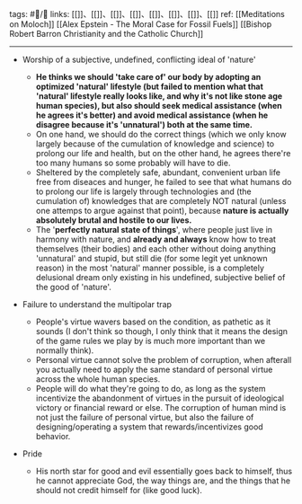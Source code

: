 tags: #📝️/🌱 
links: [[]]、[[]]、[[]]、[[]]、[[]]、[[]]、[[]]、[[]]
ref: 
[[Meditations on Moloch]]
[[Alex Epstein - The Moral Case for Fossil Fuels]]
[[Bishop Robert Barron Christianity and the Catholic Church]]

---
- Worship of a subjective, undefined, conflicting ideal of 'nature'
	- **He thinks we should 'take care of' our body by adopting an optimized 'natural' lifestyle (but failed to mention what that 'natural' lifestyle really looks like, and why it's not like stone age human species), but also should seek medical assistance (when he agrees it's better) and avoid medical assistance (when he disagree because it's 'unnatural') both at the same time.**
	- On one hand, we should do the correct things (which we only know largely because of the cumulation of knowledge and science) to prolong our life and health, but on the other hand, he agrees there're too many humans so some probably will have to die. 
	- Sheltered by the completely safe, abundant, convenient urban life free from diseaces and hunger, he failed to see that what humans do to prolong our life is largely through technologies  and (the cumulation of) knowledges that are completely NOT natural (unless one attemps to argue against that point), because **nature is actually absolutely brutal and hostile to our lives.**
	- The '**perfectly natural state of things**', where people just live in harmony with nature, and **already and always** know how to treat themselves (their bodies) and each other without doing anything 'unnatural' and stupid, but still die (for some legit yet unknown reason) in the most 'natural' manner possible, is a completely delusional dream only existing in his undefined, subjective belief of the good of 'nature'.

- Failure to understand the multipolar trap
	- People's virtue wavers based on the condition, as pathetic as it sounds (I don't think so though, I only think that it means the design of the game rules we play by is much more important than we normally think).
	- Personal virtue cannot solve the problem of corruption, when afterall you actually need to apply the same standard of personal virtue across the whole human species.
	- People will do what they're going to do, as long as the system incentivize the abandonment of virtues in the pursuit of ideological victory or financial reward or else. The corruption of human mind is not just the failure of personal virtue, but also the failure of designing/operating a system that rewards/incentivizes good behavior.

- Pride
	- His north star for good and evil essentially goes back to himself, thus he cannot appreciate God, the way things are, and the things that he should not credit himself for (like good luck).